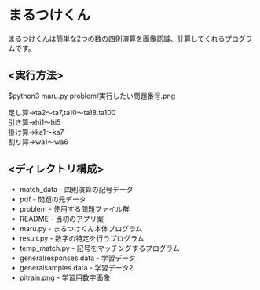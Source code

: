 # まるつけくん
まるつけくんは簡単な2つの数の四則演算を画像認識、計算してくれるプログラムです。  
## <実行方法>  
$python3 maru.py problem/実行したい問題番号.png  

足し算→ta2〜ta7,ta10〜ta18,ta100  
引き算→hi1〜hi5  
掛け算→ka1〜ka7  
割り算→wa1〜wa6  

## <ディレクトリ構成>
- match_data              - 四則演算の記号データ  
- pdf                     - 問題の元データ  
- problem                 - 使用する問題ファイル群  
- README                  - 当初のアプリ案  
- maru.py                 - まるつけくん本体プログラム
- result.py               - 数字の特定を行うプログラム
- temp_match.py           - 記号をマッチングするプログラム
- generalresponses.data   - 学習データ
- generalsamples.data     - 学習データ2
- pitrain.png             - 学習用数字画像
